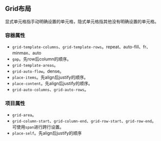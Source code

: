 ## Grid布局
显式单元格指手动明确设置的单元格，隐式单元格指其他没有明确设置的单元格。

### 容器属性
- `grid-template-columns`、`grid-template-rows`。repeat、auto-fill、fr、minmax、auto
- `gap`。先row后column的顺序。
- `grid-template-areas`。
- `grid-auto-flow`。dense。
- `place-items`。先align后justify的顺序。
- `place-content`。先align后justify的顺序。
- `grid-auto-columns`、`grid-auto-rows`。
### 项目属性
- `grid-area`。
- `grid-column-start`、`grid-column-end`、`grid-row-start`、`grid-row-end`。可使用`span`进行跨行设置。
- `place-self`。先align后justify的顺序